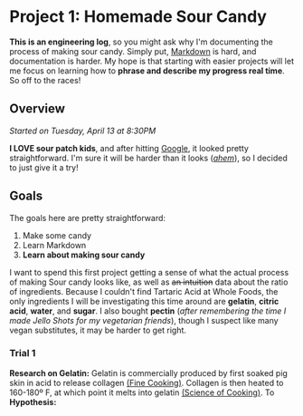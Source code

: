 # Project 1: Homemade Sour Candy
**This is an engineering log**, so you might ask why I'm documenting the process of making sour candy. Simply put, [Markdown](https://github.com/adam-p/markdown-here/wiki/Markdown-Cheatsheet)  is hard, and documentation is harder. My hope is that starting with easier projects will let me  focus on learning how to **phrase and describe my progress real time**. So off to the races!

## Overview
*Started on Tuesday, April 13 at 8:30PM*

**I  LOVE sour patch kids**, and after hitting [Google](http://www.grouprecipes.com/137183/homemade-sour-patch-kids.html), it looked pretty straightforward. I'm sure it will be harder than it looks (*[ahem](https://www.youtube.com/watch?v=ppi0khS0s_8)*), so I decided to just give it a try!

## Goals
The goals here are pretty straightforward:
1. Make some candy
2. Learn Markdown
3. **Learn about making sour candy**

I want to spend this first project getting a sense of what the actual process of making Sour candy looks like, as well as ~~an intuition~~ data about the ratio of ingredients. Because I couldn't find Tartaric Acid at Whole Foods, the only ingredients I will be investigating this time around are **gelatin**, **citric acid**, **water**, and **sugar**. I also bought **pectin** (*after remembering the time I made Jello Shots for my vegetarian friends*), though I suspect like many vegan substitutes, it may be harder to get right. 

### Trial 1

**Research on Gelatin:**
Gelatin is commercially produced by first soaked pig skin in acid to release collagen [(Fine Cooking)](https://www.finecooking.com/article/the-science-of-gelatin). Collagen is then heated to 160-180º F, at which point it melts into gelatin [(Science of Cooking)](https://www.scienceofcooking.com/meat/slow_cooking1.htm#:~:text=160%C2%B0F%2F70%C2%B0,to%20gelatin%20at%20160%2F70.). To 
**Hypothesis:**
<!--stackedit_data:
eyJoaXN0b3J5IjpbNjMzNjczODkzLDE3ODA0MTM0ODYsMTU3Mz
UyODgyMCw3MTU1MjU0MjgsNzY5OTA0MzYwLC0xNDg0MDQ5NjU2
XX0=
-->